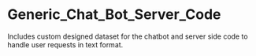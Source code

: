# Generic_Chat_Bot_Server_Code
Includes custom designed dataset for the chatbot and server side code to handle user requests in text format.
